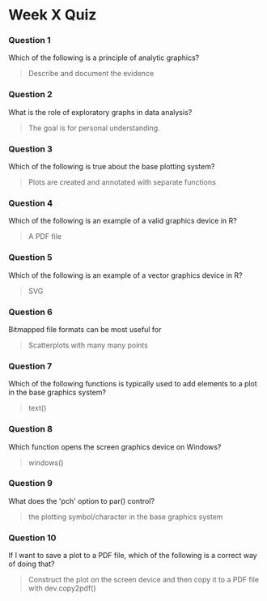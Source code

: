 # Week X Quiz

### Question 1
Which of the following is a principle of analytic graphics?

> Describe and document the evidence	


### Question 2
What is the role of exploratory graphs in data analysis?

> The goal is for personal understanding.


### Question 3
Which of the following is true about the base plotting system?

> Plots are created and annotated with separate functions	


### Question 4
Which of the following is an example of a valid graphics device in R?

> A PDF file


### Question 5
Which of the following is an example of a vector graphics device in R?

> SVG


### Question 6
Bitmapped file formats can be most useful for

> Scatterplots with many many points


### Question 7
Which of the following functions is typically used to add elements to a plot in the base graphics system?

> text()


### Question 8
Which function opens the screen graphics device on Windows?

> windows()


### Question 9
What does the 'pch' option to par() control?

> the plotting symbol/character in the base graphics system


### Question 10
If I want to save a plot to a PDF file, which of the following is a correct way of doing that?

> Construct the plot on the screen device and then copy it to a PDF file with dev.copy2pdf()

